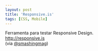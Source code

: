 ```yaml
---
layout: post
title: 'Responsive.is'
tags: [CSS, Mobile]
---
```


Ferramenta para testar Responsive Design.<br>
<http://responsive.is><br>
(via [@smashingmag](https://twitter.com/smashingmag/status/179219016798318592))
